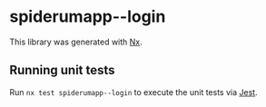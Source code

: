 # spiderumapp--login

This library was generated with [Nx](https://nx.dev).

## Running unit tests

Run `nx test spiderumapp--login` to execute the unit tests via [Jest](https://jestjs.io).

